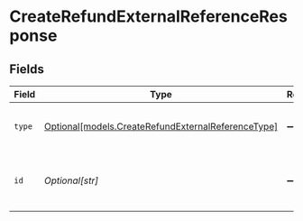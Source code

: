 # CreateRefundExternalReferenceResponse


## Fields

| Field                                                                                                | Type                                                                                                 | Required                                                                                             | Description                                                                                          | Example                                                                                              |
| ---------------------------------------------------------------------------------------------------- | ---------------------------------------------------------------------------------------------------- | ---------------------------------------------------------------------------------------------------- | ---------------------------------------------------------------------------------------------------- | ---------------------------------------------------------------------------------------------------- |
| `type`                                                                                               | [Optional[models.CreateRefundExternalReferenceType]](../models/createrefundexternalreferencetype.md) | :heavy_minus_sign:                                                                                   | Specifies the reference type                                                                         | acquirer-reference                                                                                   |
| `id`                                                                                                 | *Optional[str]*                                                                                      | :heavy_minus_sign:                                                                                   | Unique reference from the payment provider                                                           | 123456789012345                                                                                      |